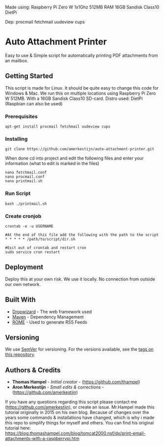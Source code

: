 Made using:
  Raspberry Pi Zero W 1x1Ghz 512MB RAM
  16GB Sandisk Class10
  DietPi

Dep:
  procmail
  fetchmail
  uudeview
  cups
  
# Auto Attachment Printer

Easy to use & Simple script for automatically printing PDF attachments from an mailbox.

## Getting Started

This script is made for Linux. It should be quite easy to change this code for Windows & Mac.
We run this on multiple locations using Raspberry Pi Zero W 512MB. With a 16GB Sandisk Class10 SD-card.
Distro used: DietPi (Raspbian can also be used)

### Prerequisites

```
apt-get install procmail fetchmail uudeview cups
```

### Installing

```
git clone https://github.com/amerkestijn/auto-attachment-printer.git
```
When done cd into project and edit the following files and enter your information (what to edit is marked in the files)
```
nano fetchmail.conf
nano procmail.conf
nano printmail.sh
```

### Run Script

```
bash ./printmail.sh
```

### Create cronjob

```
crontab -e -u USERNAME
```

```
#At the end of this file add the following with the path to the script
* * * * * /path/to/script/dir.sh
```
```
#Exit out of crontab and restart cron
sudo service cron restart
```

## Deployment

Deploy this at your own risk.
We use it locally. No connection from outside our own network.

## Built With

* [Dropwizard](http://www.dropwizard.io/1.0.2/docs/) - The web framework used
* [Maven](https://maven.apache.org/) - Dependency Management
* [ROME](https://rometools.github.io/rome/) - Used to generate RSS Feeds

## Versioning

We use [SemVer](http://semver.org/) for versioning. For the versions available, see the [tags on this repository](https://github.com/your/project/tags). 

## Authors & Credits

* **Thomas Hampel** - *Initial creator* - (https://github.com/thampel)
* **Aron Merkestijn** - *Small edits & corrections* - (https://github.com/amerkestijn)

If you have any questions regarding this script please contact me (https://github.com/amerkestijn), or create an issue.
Mr.Hampel made this tutorial originally in 2015 on his own blog. 
Because of changes over the years some commands & installations have changed, which is why i made this repo to simplify things for myself and others.
You can find his original tutorial here: https://blog.thomashampel.com/blog/tomcat2000.nsf/dx/print-email-attachments-with-a-raspberrypi.htm
